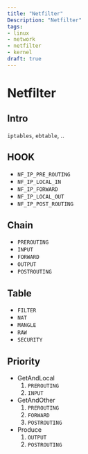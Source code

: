 ```yaml
---
title: "Netfilter"
Description: "Netfilter"
tags:
- linux
- network
- netfilter
- kernel
draft: true
---
```


# Netfilter

## Intro

`iptables`, `ebtable`, ..

## HOOK

- `NF_IP_PRE_ROUTING`
- `NF_IP_LOCAL_IN`
- `NF_IP_FORWARD`
- `NF_IP_LOCAL_OUT`
- `NF_IP_POST_ROUTING`

## Chain

- `PREROUTING`
- `INPUT`
- `FORWARD`
- `OUTPUT`
- `POSTROUTING`

## Table

- `FILTER`
- `NAT`
- `MANGLE`
- `RAW`
- `SECURITY`

## Priority

- GetAndLocal
  1. `PREROUTING`
  1. `INPUT`
- GetAndOther
  1. `PREROUTING`
  1. `FORWARD`
  1. `POSTROUTING`
- Produce
  1. `OUTPUT`
  1. `POSTROUTING`
